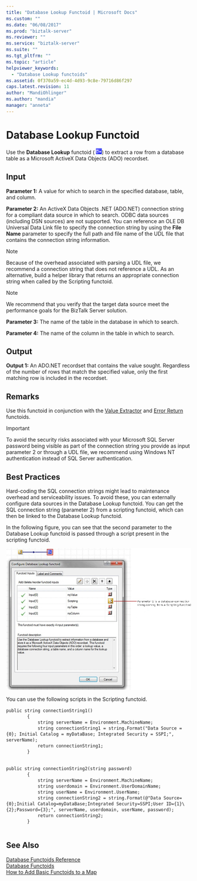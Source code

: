 ```yaml
---
title: "Database Lookup Functoid | Microsoft Docs"
ms.custom: ""
ms.date: "06/08/2017"
ms.prod: "biztalk-server"
ms.reviewer: ""
ms.service: "biztalk-server"
ms.suite: ""
ms.tgt_pltfrm: ""
ms.topic: "article"
helpviewer_keywords: 
  - "Database Lookup functoids"
ms.assetid: 0f370a59-ec4d-4d93-9c8e-79716d86f297
caps.latest.revision: 11
author: "MandiOhlinger"
ms.author: "mandia"
manager: "anneta"
---
```

# Database Lookup Functoid
Use the **Database Lookup** functoid ( ![](../core/media/dblookup.gif "dblookup")) to extract a row from a database table as a Microsoft ActiveX Data Objects (ADO) recordset.  
  
## Input  
 **Parameter 1:** A value for which to search in the specified database, table, and column.  
  
 **Parameter 2:** An ActiveX Data Objects .NET (ADO.NET) connection string for a compliant data source in which to search.  ODBC data sources (including DSN sources) are not supported. You can reference an OLE DB Universal Data Link file to specify the connection string by using the **File Name** parameter to specify the full path and file name of the UDL file that contains the connection string information.  
  
> [!NOTE]
>  Because of the overhead associated with parsing a UDL file, we recommend a connection string that does not reference a UDL.  As an alternative, build a helper library that returns an appropriate connection string when called by the Scripting functoid.  
  
> [!NOTE]
>  We recommend that you verify that the target data source meet the performance goals for the BizTalk Server solution.  
  
 **Parameter 3:** The name of the table in the database in which to search.  
  
 **Parameter 4:** The name of the column in the table in which to search.  
  
## Output  
 **Output 1:** An ADO.NET recordset that contains the value sought. Regardless of the number of rows that match the specified value, only the first matching row is included in the recordset.  
  
## Remarks  
 Use this functoid in conjunction with the [Value Extractor](../core/value-extractor-functoid.md) and [Error Return](../core/error-return-functoid.md) functoids.  
  
> [!IMPORTANT]
>  To avoid the security risks associated with your Microsoft SQL Server password being visible as part of the connection string you provide as input parameter 2 or through a UDL file, we recommend using Windows NT authentication instead of SQL Server authentication.  
  
## Best Practices  
 Hard-coding the SQL connection strings might lead to maintenance overhead and serviceability issues. To avoid these, you can externally configure data sources in the Database Lookup functoid. You can get the SQL connection string (parameter 2) from a scripting functoid, which can then be linked to the Database Lookup functoid.  
  
 In the following figure, you can see that the second parameter to the Database Lookup functoid is passed through a script present in the scripting functoid.  
  
 ![Database Lookup Functoid](../core/media/scripting-databasefunctoid.gif "Scripting_DatabaseFunctoid")  
  
 You can use the following scripts in the Scripting functoid.  
  
```  
public string connectionString1()  
        {  
            string serverName = Environment.MachineName;  
            string connectionString1 = string.Format("Data Source = {0}; Initial Catalog = myDataBase; Integrated Security = SSPI;", serverName);  
            return connectionString1;  
        }  
  
```  
  
```  
public string connectionString2(string password)  
        {  
            string serverName = Environment.MachineName;  
            string userdomain = Environment.UserDomainName;  
            string userName = Environment.UserName;  
            string connectionString2 = string.Format(@"Data Source={0};Initial Catalog=myDataBase;Integrated Security=SSPI;User ID={1}\{2};Password={3};", serverName, userdomain, userName, password);  
            return connectionString2;  
        }  
  
```  
  
## See Also  
 [Database Functoids Reference](../core/database-functoids-reference.md)   
 [Database Functoids](../core/database-functoids.md)   
 [How to Add Basic Functoids to a Map](../core/how-to-add-basic-functoids-to-a-map.md)